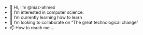 - 👋 Hi, I’m @niaz-ahmed
- 👀 I’m interested in computer science.
- 🌱 I’m currently learning how to learn
- 💞️ I’m looking to collaborate on "The great technological change"
- 📫 How to reach me ...

<!---
niaz-ahmed/niaz-ahmed is a ✨ special ✨ repository because its `README.md` (this file) appears on your GitHub profile.
You can click the Preview link to take a look at your changes.
--->
